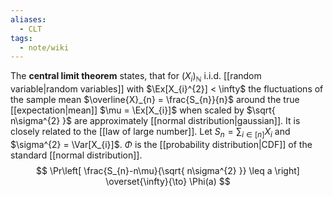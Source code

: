 ```yaml
---
aliases:
  - CLT
tags:
  - note/wiki
---
```


The **central limit theorem** states, that for $(X_{i})_{\mathbb{N}}$ i.i.d. [[random variable|random variables]] with $\Ex[X_{i}^{2}] < \infty$ the fluctuations of the sample mean $\overline{X}_{n} = \frac{S_{n}}{n}$ around the true [[expectation|mean]] $\mu = \Ex[X_{i}]$ when scaled by $\sqrt{ n\sigma^{2} }$ are approximately [[normal distribution|gaussian]]. It is closely related to the [[law of large number]]. Let $S_{n} = \sum_{i \in [n]} X_{i}$ and $\sigma^{2} = \Var[X_{i}]$. $\Phi$ is the [[probability distribution|CDF]] of the standard [[normal distribution]]. 
$$
\Pr\left[ \frac{S_{n}-n\mu}{\sqrt{ n\sigma^{2} }} \leq a \right] \overset{\infty}{\to} \Phi(a)
$$